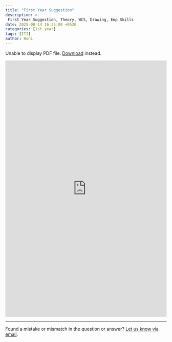 ```yaml
---
title: "First Year Suggestion"
description: >-
 First Year Suggestion, Theory, WCS, Drawing, Emp Skills
date: 2025-08-14 16:25:00 +0530
categories: [1st year]
tags: [ITI]
author: Roni
---
```

<p>Unable to display PDF file. 
    <a href="{{ '/assets/pdf/iti-firstyear-suggestion.pdf' | relative_url }}">Download</a> instead.
  </p>

  
<iframe 
  src="https://docs.google.com/viewer?url={{ site.url }}{{ '/assets/pdf/iti-firstyear-suggestion.pdf' | relative_url }}&embedded=true" 
  width="100%" 
  height="800px" 
  style="border:none;">
</iframe>
  


<hr>
<div class="text-center text-muted mt-3">
  Found a mistake or mismatch in the question or answer? 
  <a href="mailto:roniui.github.io@gmail.com?subject=Mistake or mismatch&body=Paste the post link here:%0D%0A%0D%0AQuestion number:%0D%0A%0D%0ADescribe what is wrong:">Let us know via email</a>.
</div>

